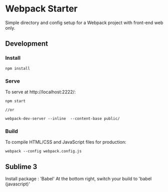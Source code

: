# Webpack Starter
Simple directory and config setup for a Webpack project with front-end web only. 

## Development 
### Install
```
npm install
```

### Serve

To serve at http://localhost:2222/:

```
npm start

//or 

webpack-dev-server --inline  --content-base public/ 
```

### Build

To compile HTML/CSS and JavaScript files for production:

```
webpack --config webpack.config.js
```


## Sublime 3

Install package : 'Babel'
At the bottom right, switch your build to 'babel (javascript)'
